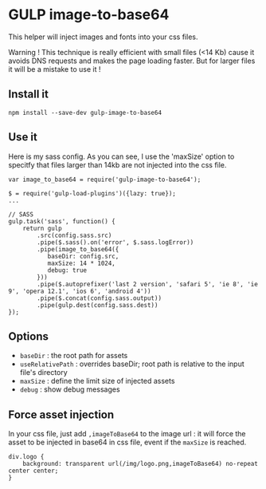 GULP image-to-base64
====================

This helper will inject images and fonts into your css files.

Warning ! This technique is really efficient with small files (<14 Kb) cause it avoids DNS requests and makes the page loading faster. But for larger files it will be a mistake to use it !

Install it
----------

```
npm install --save-dev gulp-image-to-base64
```

Use it
------

Here is my sass config. As you can see, I use the 'maxSize' option to specitfy that files larger than 14kb are not injected into the css file.

```
var image_to_base64 = require('gulp-image-to-base64');

$ = require('gulp-load-plugins')({lazy: true});
...

// SASS
gulp.task('sass', function() {
    return gulp
        .src(config.sass.src)
        .pipe($.sass().on('error', $.sass.logError))
        .pipe(image_to_base64({
           baseDir: config.src,
           maxSize: 14 * 1024,
           debug: true
        }))
        .pipe($.autoprefixer('last 2 version', 'safari 5', 'ie 8', 'ie 9', 'opera 12.1', 'ios 6', 'android 4'))
        .pipe($.concat(config.sass.output))
        .pipe(gulp.dest(config.sass.dest))
});
```

Options
-------
 - ``baseDir`` : the root path for assets
 - ``useRelativePath`` : overrides baseDir; root path is relative to the input file's directory
 - ``maxSize`` : define the limit size of injected assets
 - ``debug`` : show debug messages

Force asset injection
---------------------

In your css file, just add ``,imageToBase64`` to the image url : it will force the asset to be injected in base64 in css file, event if the ``maxSize`` is reached.

```
div.logo {
	background: transparent url(/img/logo.png,imageToBase64) no-repeat center center;
}
```